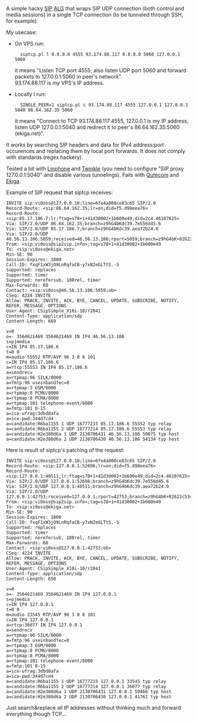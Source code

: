 A simple hacky [SIP](http://en.wikipedia.org/wiki/Session_Initiation_Protocol) [ALG](http://en.wikipedia.org/wiki/Application-level_gateway) that wraps SIP UDP connection (both control and media sessions) in a single TCP connection (to be tunneled through SSH, for example).

My usecase:

* On VPS run:

        siptcp.pl l 0.0.0.0 4555 93.174.88.117 0.0.0.0 5060 127.0.0.1 5060
        
    it means "Listen TCP port 4555; also listen UDP port 5060 and forward packets to 127.0.0.1:5060 in peer's network".  
    93.174.88.117 is my VPS's IP address.
    
* Locally I run:

        SINGLE_PEER=1 siptcp.pl c 93.174.88.117 4555 127.0.0.1 127.0.0.1 5040 86.64.162.35 5060
        
    it means "Connect  to TCP 93.174.88.117:4555, 127.0.0.1 is my IP address, listen UDP 127.0.0.1:5040 and redirect it to peer's 86.64.162.35:5060 (ekiga.net)".
    
It works by searching SIP headers and data for IPv4 address:port occurences and replacing them by local port forwards. It does not comply with standards (regex hackery).

Tested a bit with [Linphone](http://en.wikipedia.org/wiki/Linphone) 
and [Twinkle](http://en.wikipedia.org/wiki/Twinkle_%28software%29) 
(you need to configure "SIP proxy 127.0.0.1:5040" and disable various tunnelings). 
Fails with [Qutecom](http://en.wikipedia.org/wiki/QuteCom) 
and [Ekiga](http://en.wikipedia.org/wiki/Ekiga).



Example of SIP request that siptcp receives:

    INVITE sip:vi0oss@127.0.0.10;line=6fe4a000ce83c65 SIP/2.0
    Record-Route: <sip:86.64.162.35;lr=on;did=f5.d98eea76>
    Record-Route: <sip:85.17.186.7;lr;ftag=s70+1+41d30002+1b600e49;did=2c4.46107625>
    Via: SIP/2.0/UDP 86.64.162.35;branch=z9hG4bKdc39.7e556d45.6
    Via: SIP/2.0/UDP 85.17.186.7;branch=z9hG4bKdc39.aea72b24.0
    Via: SIP/2.0/UDP 46.56.13.106:5059;received=46.56.13.106;rport=5059;branch=z9hG4bK+02622c53c1020711d1b58db05197596c1+s70+1
    From: <sip:vi0oss@sip2sip.info>;tag=s70+1+41d30002+1b600e49
    To: <sip:vi0oss@ekiga.net>
    Min-SE: 90
    Session-Expires: 1800
    Call-ID: fxqF1xW3jO9LnRqfaCB-y7xN2eGLTtS.-S
    Supported: replaces
    Supported: timer
    Supported: norefersub, 100rel, timer
    Max-Forwards: 68
    Contact: <sip:vi0oss@46.56.13.106:5059;ob>
    CSeq: 4224 INVITE
    Allow: PRACK, INVITE, ACK, BYE, CANCEL, UPDATE, SUBSCRIBE, NOTIFY, REFER, MESSAGE, OPTIONS
    User-Agent: CSipSimple_X10i-10/r2041
    Content-Type: application/sdp
    Content-Length: 669

    v=0
    o=- 3564621469 3564621469 IN IP4 46.56.13.106
    s=pjmedia
    c=IN IP4 85.17.186.6
    t=0 0
    m=audio 55552 RTP/AVP 96 3 0 8 101
    c=IN IP4 85.17.186.6
    a=rtcp:55553 IN IP4 85.17.186.6
    a=sendrecv
    a=rtpmap:96 SILK/8000
    a=fmtp:96 useinbandfec=0
    a=rtpmap:3 GSM/8000
    a=rtpmap:0 PCMU/8000
    a=rtpmap:8 PCMA/8000
    a=rtpmap:101 telephone-event/8000
    a=fmtp:101 0-15
    a=ice-ufrag:3dbd8afa
    a=ice-pwd:344d7cd4
    a=candidate:R6ba1155 1 UDP 16777215 85.17.186.6 55552 typ relay
    a=candidate:R6ba1155 2 UDP 16777214 85.17.186.6 55553 typ relay
    a=candidate:H2e380d6a 1 UDP 2130706431 46.56.13.106 50075 typ host
    a=candidate:H2e380d6a 2 UDP 2130706430 46.56.13.106 54134 typ host

Here is result of siptcp's patching of the request:

    INVITE sip:vi0oss@127.0.0.10;line=6fe4a000ce83c65 SIP/2.0
    Record-Route: <sip:127.0.0.1:52696;lr=on;did=f5.d98eea76>
    Record-Route: <sip:127.0.0.1:48511;lr;ftag=s70+1+41d30002+1b600e49;did=2c4.46107625>
    Via: SIP/2.0/UDP 127.0.0.1:52696;branch=z9hG4bKdc39.7e556d45.6
    Via: SIP/2.0/UDP 127.0.0.1:48511;branch=z9hG4bKdc39.aea72b24.0
    Via: SIP/2.0/UDP 127.0.0.1:42753;received=127.0.0.1;rport=42753;branch=z9hG4bK+02622c53c1020711d1b58db05197596c1+s70+1
    From: <sip:vi0oss@sip2sip.info>;tag=s70+1+41d30002+1b600e49
    To: <sip:vi0oss@ekiga.net>
    Min-SE: 90
    Session-Expires: 1800
    Call-ID: fxqF1xW3jO9LnRqfaCB-y7xN2eGLTtS.-S
    Supported: replaces
    Supported: timer
    Supported: norefersub, 100rel, timer
    Max-Forwards: 68
    Contact: <sip:vi0oss@127.0.0.1:42753;ob>
    CSeq: 4224 INVITE
    Allow: PRACK, INVITE, ACK, BYE, CANCEL, UPDATE, SUBSCRIBE, NOTIFY, REFER, MESSAGE, OPTIONS
    User-Agent: CSipSimple_X10i-10/r2041
    Content-Type: application/sdp
    Content-Length: 650

    v=0
    o=- 3564621469 3564621469 IN IP4 127.0.0.1
    s=pjmedia
    c=IN IP4 127.0.0.1
    t=0 0
    m=audio 33545 RTP/AVP 96 3 0 8 101
    c=IN IP4 127.0.0.1
    a=rtcp:36077 IN IP4 127.0.0.1
    a=sendrecv
    a=rtpmap:96 SILK/8000
    a=fmtp:96 useinbandfec=0
    a=rtpmap:3 GSM/8000
    a=rtpmap:0 PCMU/8000
    a=rtpmap:8 PCMA/8000
    a=rtpmap:101 telephone-event/8000
    a=fmtp:101 0-15
    a=ice-ufrag:3dbd8afa
    a=ice-pwd:344d7cd4
    a=candidate:R6ba1155 1 UDP 16777215 127.0.0.1 33545 typ relay
    a=candidate:R6ba1155 2 UDP 16777214 127.0.0.1 36077 typ relay
    a=candidate:H2e380d6a 1 UDP 2130706431 127.0.0.1 59466 typ host
    a=candidate:H2e380d6a 2 UDP 2130706430 127.0.0.1 41761 typ host

Just search&replace all IP addresses without thinking much and forward everything though TCP...